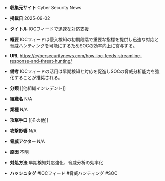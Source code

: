- **収集元サイト**
Cyber Security News

- **掲載日**
2025-09-02

- **タイトル**
IOCフィードで迅速な対応支援

- **概要**
IOCフィードは侵入検知の初期段階で重要な指標を提供し迅速な対応と脅威ハンティングを可能にするためSOCの効率向上に寄与する。

- **URL**
https://cybersecuritynews.com/how-ioc-feeds-streamline-response-and-threat-hunting/

- **備考**
IOCフィードの活用は早期検知と対応を促進しSOCの脅威分析能力を強化することが推奨される。

- **分類**
[[他組織インシデント]]

- **組織名**
N/A

- **業種**
N/A

- **攻撃手口**
[[その他]]

- **攻撃影響**
N/A

- **脅威アクター**
N/A

- **原因**
不明

- **対処方法**
早期検知対応強化、脅威分析の効率化

- **ハッシュタグ**
#IOCフィード #脅威ハンティング #SOC
